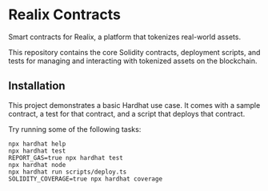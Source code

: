 # Realix Contracts

Smart contracts for Realix, a platform that tokenizes real-world assets.

This repository contains the core Solidity contracts, deployment scripts, and tests for managing and interacting with tokenized assets on the blockchain.

## Installation

This project demonstrates a basic Hardhat use case. It comes with a sample contract, a test for that contract, and a script that deploys that contract.

Try running some of the following tasks:

```shell
npx hardhat help
npx hardhat test
REPORT_GAS=true npx hardhat test
npx hardhat node
npx hardhat run scripts/deploy.ts
SOLIDITY_COVERAGE=true npx hardhat coverage
```
